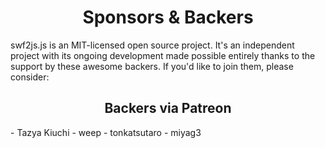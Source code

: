 <h1 align="center">Sponsors &amp; Backers</h1>

swf2js.js is an MIT-licensed open source project. It's an independent project with its ongoing development made possible entirely thanks to the support by these awesome backers. If you'd like to join them, please consider:

<h2 align="center">Backers via Patreon</h2>
- Tazya Kiuchi  
- weep  
- tonkatsutaro  
- miyag3  
